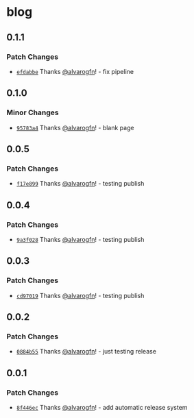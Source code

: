 # blog

## 0.1.1

### Patch Changes

- [`efdabbe`](https://github.com/devhatt/blog/commit/efdabbee0e583130cd2c09fb20e690d8aa6d5334) Thanks [@alvarogfn](https://github.com/alvarogfn)! - fix pipeline

## 0.1.0

### Minor Changes

- [`95783a4`](https://github.com/devhatt/blog/commit/95783a41b67623ba33465663ff4bd50238a0d14b) Thanks [@alvarogfn](https://github.com/alvarogfn)! - blank page

## 0.0.5

### Patch Changes

- [`f17e899`](https://github.com/devhatt/blog/commit/f17e8998d06a8be77060886ff0bfbb8a19ea46c2) Thanks [@alvarogfn](https://github.com/alvarogfn)! - testing publish

## 0.0.4

### Patch Changes

- [`9a3f028`](https://github.com/devhatt/blog/commit/9a3f028d8eb1b5b1bbcec5110a5a56db4bd16b67) Thanks [@alvarogfn](https://github.com/alvarogfn)! - testing publish

## 0.0.3

### Patch Changes

- [`cd97019`](https://github.com/devhatt/blog/commit/cd970197c8c4671f1ab41828ffa71c07946e5f1a) Thanks [@alvarogfn](https://github.com/alvarogfn)! - testing publish

## 0.0.2

### Patch Changes

- [`0884b55`](https://github.com/devhatt/blog/commit/0884b55af4fceaed306b0b8ac607a61d4857b40c) Thanks [@alvarogfn](https://github.com/alvarogfn)! - just testing release

## 0.0.1

### Patch Changes

- [`8f446ec`](https://github.com/devhatt/blog/commit/8f446ec2a9e5de9a192aafeb7547a43c5222374e) Thanks [@alvarogfn](https://github.com/alvarogfn)! - add automatic release system
